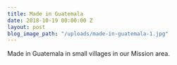 ```yaml
---
title: Made in Guatemala
date: 2018-10-19 00:00:00 Z
layout: post
blog_image_path: "/uploads/made-in-guatemala-1.jpg"
---
```


Made in Guatemala in small villages in our Mission area.